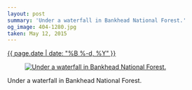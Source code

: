 ```yaml
---
layout: post
summary: 'Under a waterfall in Bankhead National Forest.'
og_image: 404-1280.jpg
taken: May 12, 2015
---
```


<div class="post">
 <time>
  <a href="/404">
   {{ page.date | date: "%B %-d, %Y" }}
  </a>
 </time>
 <a href="/404">
  <figure data-taken="5/12/2015">
   <img alt="Under a waterfall in Bankhead National Forest." sizes="(min-width: 700px) 50vw, calc(100vw - 2rem)" src="{{ site.assets_url }}/404-640.jpg" srcset="{{ site.assets_url }}/404-1280.jpg 1280w, {{ site.assets_url }}/404-960.jpg 960w, {{ site.assets_url }}/404-640.jpg 640w, {{ site.assets_url }}/404-320.jpg 320w"/>
  </figure>
 </a>
 <span>
  Under a waterfall in Bankhead National Forest.
 </span>
</div>
